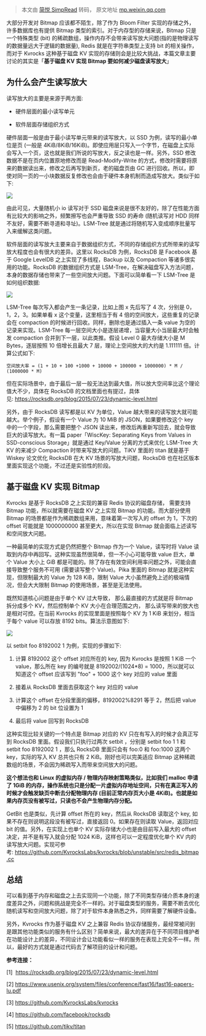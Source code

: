 > 本文由 [简悦 SimpRead](http://ksria.com/simpread/) 转码， 原文地址 [mp.weixin.qq.com](https://mp.weixin.qq.com/s?__biz=MzAwMDU1MTE1OQ==&mid=2653556448&idx=1&sn=bf9966923270b667cca235d95b869103&chksm=81399f78b64e166e73a448f3f4ab85a79194f5a886c1a0d0c6e7c2090a42622d3628e3134f40&mpshare=1&scene=1&srcid=0727jEjutPb8eSt4lxEU8bTX&sharer_sharetime=1627373521718&sharer_shareid=7fece245937ac96f04f0fb8e1311fff1#rd)

大部分开发对 Bitmap 应该都不陌生，除了作为 Bloom Filter 实现的存储之外，许多数据库也有提供 Bitmap 类型的索引。对于内存型的存储来说，Bitmap 只是一个特殊类型 (bit) 的稀疏数组，操作内存不会带来读写放大问题(指的是物理读写的数据量远大于逻辑的数据量), Redis 就是在字符串类型上支持 bit 的相关操作，而对于 Kvrocks 这种基于磁盘 KV 实现的存储则会是比较大挑战，本篇文章主要讨论的其实是「**基于磁盘 KV 实现 Bitmap 要如何减少磁盘读写放大**」

**为什么会产生读写放大**
--------------

读写放大的主要是来源于两方面:

*   硬件层面的最小读写单元
    
*   软件层面存储组织方式
    

硬件层面一般是由于最小读写单元带来的读写放大，以 SSD 为例，读写的最小单位是页 (一般是 4KiB/8KiB/16KiB)。即使应用层只写入一个字节，在磁盘上实际会写入一个页，这也就是我们所说的写放大，反之读也是一样。另外，SSD 修改数据不是在页内位置原地修改而是 Read-Modify-Write 的方式，修改时需要将原来的数据读出来，修改之后再写到新页，老的磁盘页由 GC 进行回收。所以，即使对同一页的一小块数据反复修改也会由于硬件本身机制而造成写放大。类似于如下:

![](https://mmbiz.qpic.cn/mmbiz_png/8XkvNnTiapONsKF2yqcsTpmmZgSiajbNs3hebleXfmsW4z2NJLp9Ux44Q9GH1QaIgxvaNEp8poFlwmsMqkXKX1iag/640?wx_fmt=png)

由此可见，大量随机小 io 读写对于 SSD 磁盘来说是很不友好的，除了在性能方面有比较大的影响之外，频繁擦写也会严重导致 SSD 的寿命 (随机读写对 HDD 同样不友好，需要不断寻道和寻址)。LSM-Tree 就是通过将随机写入变成顺序批量写入来缓解这类问题。

软件层面的读写放大主要来自于数据组织方式，不同的存储组织方式所带来的读写放大程度也会有很大的差异。这里以 RocksDB 为例，RocksDB 是 Facebook 基于 Google LevelDB 之上实现了多线程，Backup 以及 Compaction 等诸多很实用的功能。RocksDB 的数据组织方式是 LSM-Tree，在解决磁盘写入方法问题，本身的数据存储也带来了一些空间放大问题。下面可以简单看一下 LSM-Tree 是如何组织数据:

![](https://mmbiz.qpic.cn/mmbiz_png/8XkvNnTiapONsKF2yqcsTpmmZgSiajbNs3FU7ZicGXjJtTaQaNvOicpmR5ZgVrEYk3eibvQ6ic69XHw7IutVm79v5GQw/640?wx_fmt=png)

LSM-Tree 每次写入都会产生一条记录，比如上图 x 先后写了 4 次，分别是 0，1，2，3。如果单看 x 这个变量，这里相当于有 4 倍的空间放大，这些重复的记录会在 compaction 的时候进行回收。同样，删除也是通过插入一条 value 为空的记录来实现。LSM-Tree 每一层空间大小是逐层递增，当容量大小当层最大时会触发 compaction 合并到下一层，以此类推。假设 Level 0 最大存储大小是 M Bytes，逐层按照 10 倍增长且最大 7 层，理论上空间放大的大约是 1.111111 倍。计算公式如下:

```
空间放大率 = (1 + 10 + 100 +1000 + 10000 + 100000 + 1000000) * M / (1000000 * M)
```

但在实际场景中，由于最后一层一般无法达到最大值，所以放大空间率比这个理论值大不少，具体在 RocksDB 的文档里面也有提过，具体见: https://rocksdb.org/blog/2015/07/23/dynamic-level.html

另外，由于 RocksDB 读写都是以 KV 为单位，Value 越大带来的读写放大就可能越大。举个例子，假设有一个 Value 为 10 MiB 的 JSON，如果要修改这个 key 中的一个字段，那么需要把整个 JSON 读出来，修改后再重新写回去，就会导致巨大的读写放大。有一篇 paper「WiscKey: Separating Keys from Values in SSD-conscious Storage」就是通过 Key/Value 分离的方式来优化 LSM-Tree 大 KV 的来减少 Compaction 时带来写放大的问题。TiKV 里面的 titan 就是基于 Wiskey 论文优化 RocksDB 在大 KV 场景的写放大问题，RocksDB 也在社区版本里面实现这个功能，不过还是实验性的阶段。

**基于磁盘 KV 实现 Bitmap**
---------------------

Kvrocks 是基于 RocksDB 之上实现的兼容 Redis 协议的磁盘存储， 需要支持 Bitmap 功能，所以就需要在磁盘 KV 之上实现 Bitmap 的功能。而大部分使用 Bitmap 的场景都是作为稀疏数组来用，意味着第一次写入的 offset 为 1，下次的 offset 可能就是 1000000000 甚至更大，所以在实现 Bitmap 就会面临上述读写和空间放大问题。

一种最简单的实现方式是仍然把整个 Bitmap 作为一个 Value，读写时将 Value 读取到内存中再回写。这种实现虽然很简单，但一不小心可能导致 value 巨大，单个 Value 大小上 GiB 都是可能的。除了存在有效空间利用率问题之外，可能会直接导致整个服务不可用 (需要读写整个 Value)。Pika 里面的 Bitmap 就是这种实现，但限制最大的 Value 为 128 KiB，限制 Value 大小虽然避免上述的极端情况，但会大大限制 Bitmap 的使用场景，甚至是无法使用。

既然知道核心问题是由于单个 KV 过大导致， 那么最直接的方式就是将 Bitmap 拆分成多个 KV，然后控制单个 KV 大小在合理范围之内， 那么读写带来的放大也是相对可控。在当前 Kvrocks 的实现里面是按照每个 KV 为 1 KiB 来划分，相当于每个 value 可以存放 8192 bits。算法示意图如下:

![](https://mmbiz.qpic.cn/mmbiz_png/8XkvNnTiapONsKF2yqcsTpmmZgSiajbNs36J7xIWBfYwicUCWucCSuGyUaXafw19ExHwmPMFSz5kLAibQRBkDheytA/640?wx_fmt=png)

以 setbit foo 8192002 1 为例，实现的步骤如下:

1.  计算 8192002 这个 offset 对应所在的 key, 因为 Kvrocks 是按照 1 KiB 一个 value，那么所在 key 的编号就是 8192002/(1024*8) = 1000，所以就可以知道这个 offset 应该写到 "foo" + 1000 这个 key 对应的 value 里面
    
2.  接着从 RocksDB 里面去获取这个 key 对应的 value
    
3.  计算这个 offset 在分段里面的偏移，8192002%8291 等于 2，然后把 value 中偏移为 2 的 bit 位设置为 1
    
4.  最后将 value 回写到 RocksDB
    

这种实现比较关键的一个特点是 Bitmap 对应的 KV 只在有写入的时候才会真正写到 RocksDB 里面。假设我们只执行过两次 setbit ，分别是 setbit foo 1 1 和 setbit foo 8192002 1 ，那么 RocksDB 里面只会有 foo:0 和 foo:1000 这两个 key，实际的写入 KV 总共也只有 2 KiB。刚好也可以完美适应 Bitmap 这种稀疏数组的场景，不会因为稀疏写入而带来空间放大的问题。

**这个想法也和 Linux 的虚拟内存 / 物理内存映射策略类似，比如我们 malloc 申请了 1GiB 的内存，操作系统也只是分配一片虚拟内存地址空间，只有在真正写入的时候才会触发缺页中断去分配物理内存 (目前正常内存页大小是 4KiB)。也就是如果内存页没有被写过，只读也不会产生物理内存分配。**

GetBit 也是类似，先计算 offset 所在的 key，然后从 RocksDB 读取这个 key, 如果不存在则说明这段没有被写过，直接返回 0。如果存在则读取 Value，返回对应 bit 的值。另外，在实现上也单个 KV 实际存储大小也是由目前写入最大的 offset 决定，并不是有写入就会分配 1024 KiB，这样也可以一定程度优化单个 KV 内的读写放大问题。实现可参考: https://github.com/KvrocksLabs/kvrocks/blob/unstable/src/redis_bitmap.cc

**总结**
------

可以看到基于内存和磁盘之上去实现同一个功能，除了不同类型存储介质本身的速度差异之外，问题和挑战是完全不一样的。对于磁盘类型的服务，需要不断去优化随机读写和空间放大问题，除了对于软件本身熟悉之外，同样需要了解硬件设备。

另外，Kvrocks 作为基于磁盘 KV 之上兼容 Redis 协议存储服务，最经常被问到是跟其他功能类似的服务有什么区别？简单来说，最大的差异在于不同项目维护者在功能设计上的差异，不同设计会让功能看似一样的服务在表现上完全不一样。所以，最好的方式就是通过代码去了解项目的设计和问题。

**参考连接：**

[1]  https://rocksdb.org/blog/2015/07/23/dynamic-level.html

[2] https://www.usenix.org/system/files/conference/fast16/fast16-papers-lu.pdf

[3] https://github.com/KvrocksLabs/kvrocks

[4] https://github.com/facebook/rocksdb

[5] https://github.com/tikv/titan